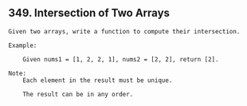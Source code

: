 ## 349\. Intersection of Two Arrays

    Given two arrays, write a function to compute their intersection.
    
    Example:
        
        Given nums1 = [1, 2, 2, 1], nums2 = [2, 2], return [2].
    
    Note:
        Each element in the result must be unique.
        
        The result can be in any order.